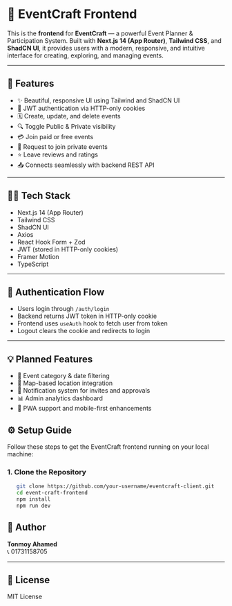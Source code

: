 # 🎨 EventCraft Frontend

This is the **frontend** for **EventCraft** — a powerful Event Planner & Participation System. Built with **Next.js 14 (App Router)**, **Tailwind CSS**, and **ShadCN UI**, it provides users with a modern, responsive, and intuitive interface for creating, exploring, and managing events.

---

## 🚀 Features

- ✨ Beautiful, responsive UI using Tailwind and ShadCN UI  
- 🔐 JWT authentication via HTTP-only cookies  
- 🗓️ Create, update, and delete events  
- 🔍 Toggle Public & Private visibility  
- 💳 Join paid or free events  
- 🙋 Request to join private events  
- ⭐ Leave reviews and ratings  
- 📤 Connects seamlessly with backend REST API  

---

## 🧑‍💻 Tech Stack

- Next.js 14 (App Router)  
- Tailwind CSS  
- ShadCN UI  
- Axios  
- React Hook Form + Zod  
- JWT (stored in HTTP-only cookies)  
- Framer Motion  
- TypeScript  

---

## 🔐 Authentication Flow

- Users login through `/auth/login`
- Backend returns JWT token in HTTP-only cookie
- Frontend uses `useAuth` hook to fetch user from token
- Logout clears the cookie and redirects to login

---

## 💡 Planned Features

- 🎉 Event category & date filtering  
- 📍 Map-based location integration  
- 🔔 Notification system for invites and approvals  
- 📊 Admin analytics dashboard  
- 📱 PWA support and mobile-first enhancements  


## ⚙️ Setup Guide

Follow these steps to get the EventCraft frontend running on your local machine:

### 1. Clone the Repository

```bash
   git clone https://github.com/your-username/eventcraft-client.git
   cd event-craft-frontend
   npm install
   npm run dev

```
## 🙋 Author

**Tonmoy Ahamed**  
📞 01731158705  

---

## 📝 License

MIT License
